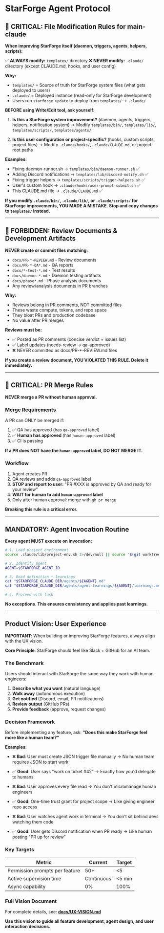 # StarForge Agent Protocol

## 🚨 CRITICAL: File Modification Rules for main-claude

**When improving StarForge itself (daemon, triggers, agents, helpers, scripts):**

✅ **ALWAYS modify:** `templates/` directory
❌ **NEVER modify:** `.claude/` directory (except CLAUDE.md, hooks, and user config)

**Why:**
- `templates/` = Source of truth for StarForge system files (what gets deployed to users)
- `.claude/` = Deployed instance (read-only for StarForge development)
- Users run `starforge update` to deploy from `templates/` → `.claude/`

**BEFORE using Write/Edit tool, ask yourself:**

1. **Is this a StarForge system improvement?** (daemon, agents, triggers, helpers, notification system)
   → Modify `templates/bin/`, `templates/lib/`, `templates/scripts/`, `templates/agents/`

2. **Is this user configuration or project-specific?** (hooks, custom scripts, project files)
   → Modify `.claude/hooks/`, `.claude/CLAUDE.md`, or project root paths

**Examples:**
- Fixing daemon-runner.sh → `templates/bin/daemon-runner.sh` ✅
- Adding Discord notifications → `templates/lib/discord-notify.sh` ✅
- Fixing trigger helpers → `templates/scripts/trigger-helpers.sh` ✅
- User's custom hook → `.claude/hooks/user-prompt-submit.sh` ✅
- This CLAUDE.md file → `.claude/CLAUDE.md` ✅

**If you modify `.claude/bin/`, `.claude/lib/`, or `.claude/scripts/` for StarForge improvements, YOU MADE A MISTAKE. Stop and copy changes to `templates/` instead.**

---

## 🚨 FORBIDDEN: Review Documents & Development Artifacts

**NEVER create or commit files matching:**
- `docs/PR-*-REVIEW.md` - Review documents
- `docs/PR-*-QA*.md` - QA reports
- `docs/*-test-*.md` - Test results
- `docs/daemon-*.md` - Daemon testing artifacts
- `docs/phase*.md` - Phase analysis documents
- Any review/analysis documents in PR branches

**Why:**
- Reviews belong in PR comments, NOT committed files
- These waste compute, tokens, and repo space
- They bloat PRs and production codebase
- No value after PR merges

**Reviews must be:**
- ✅ Posted as PR comments (concise verdict + issues list)
- ✅ Label updates (needs-review → qa-approved)
- ❌ NEVER committed as docs/PR-*-REVIEW.md files

**If you create a review document, YOU VIOLATED THIS RULE. Delete it immediately.**

---

## 🚨 CRITICAL: PR Merge Rules

**NEVER merge a PR without human approval.**

### Merge Requirements

A PR can ONLY be merged if:
1. ✅ QA has approved (has `qa-approved` label)
2. ✅ **Human has approved** (has `human-approved` label)
3. ✅ CI is passing

**If a PR does NOT have the `human-approved` label, DO NOT MERGE IT.**

### Workflow

1. Agent creates PR
2. QA reviews and adds `qa-approved` label
3. **STOP and report to user:** "PR #XXX is approved by QA and ready for your review"
4. **WAIT for human to add `human-approved` label**
5. Only after human approval: merge with `gh pr merge`

**Breaking this rule is a critical error.**

---

## MANDATORY: Agent Invocation Routine

**Every agent MUST execute on invocation:**
```bash
# 1. Load project environment
source .claude/lib/project-env.sh 2>/dev/null || source "$(git worktree list --porcelain | grep "^worktree" | head -1 | cut -d' ' -f2)/.claude/lib/project-env.sh"

# 2. Identify agent
AGENT=$STARFORGE_AGENT_ID

# 3. Read definition + learnings
cat "$STARFORGE_CLAUDE_DIR/agents/${AGENT}.md"
cat "$STARFORGE_CLAUDE_DIR/agents/agent-learnings/${AGENT}/learnings.md"

# 4. Proceed with task
```

**No exceptions. This ensures consistency and applies past learnings.**

---

## Product Vision: User Experience

**IMPORTANT**: When building or improving StarForge features, always align with the UX vision.

**Core Principle**: StarForge should feel like Slack + GitHub for an AI team.

### The Benchmark

Users should interact with StarForge the same way they work with human engineers:
1. **Describe what you want** (natural language)
2. **Walk away** (autonomous execution)
3. **Get notified** (Discord, email, PR notifications)
4. **Review output** (GitHub PRs)
5. **Provide feedback** (approve, request changes)

### Decision Framework

Before implementing any feature, ask: **"Does this make StarForge feel more like a human team?"**

**Examples**:
- ❌ **Bad**: User must create JSON trigger file manually → No human team requires JSON to start work
- ✅ **Good**: User says "work on ticket #42" → Exactly how you'd delegate to humans

- ❌ **Bad**: User approves every file read → You don't micromanage human engineers
- ✅ **Good**: One-time trust grant for project scope → Like giving engineer repo access

- ❌ **Bad**: User watches agent work in terminal → You don't sit behind devs watching them code
- ✅ **Good**: User gets Discord notification when PR ready → Like human posting "PR up for review"

### Key Targets

| Metric | Current | Target |
|--------|---------|--------|
| Permission prompts per feature | 50+ | <5 |
| Active supervision time | Continuous | <5 min |
| Async capability | 0% | 100% |

### Full Vision Document

For complete details, see: **[docs/UX-VISION.md](../docs/UX-VISION.md)**

**Use this vision to guide all feature development, agent design, and user interaction decisions.**